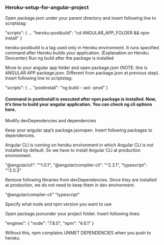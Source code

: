 ### Heroku-setup-for-angular-project


Open package.json under your parent directory and insert following line to scriptstag:

"scripts": {
  ...
  "heroku-postbuild": "cd ANGULAR_APP_FOLDER && npm install"
}

heroku-postbuild is a tag used only in Heroku environment. It runs specified command after Heroku builds your application. (Explanation on Heroku Devcenter)
Run ng build after the package is installed

Move to your angular app folder and open package.json (NOTE: this is ANGULAR APP package.json. Different from package.json at previous step). Insert following line to scriptstag:

"scripts": {
  ...
  "postinstall": "ng build --aot -prod"
}

#### Command in postinstall is executed after npm package is installed. Now, it’s time to build your angular application. You can check ng cli options here.
Modify devDependencies and dependencies

Keep your angular app’s package.jsonopen. Insert following packages to dependencies.

Angular CLI is running on heroku environment in which Angular CLI is not installed by default. So we have to install Angular CLI at production environment.

"@angular/cli": "^1.0.1",
"@angular/compiler-cli": "^2.3.1",
"typescript": "^2.0.3"

Remove following libraries from devDependencies. Since they are installed at production, we do not need to keep them in dev environment.

"@angular/compiler-cli"
"typescript"

Specify what node and npm version you want to use

Open package.jsonunder your project folder. Insert following lines:

"engines": {
  "node": "7.8.0",
  "npm": "4.6.1"
}

Without this, npm complains UNMET DEPENDENCIES when you push to heroku.
